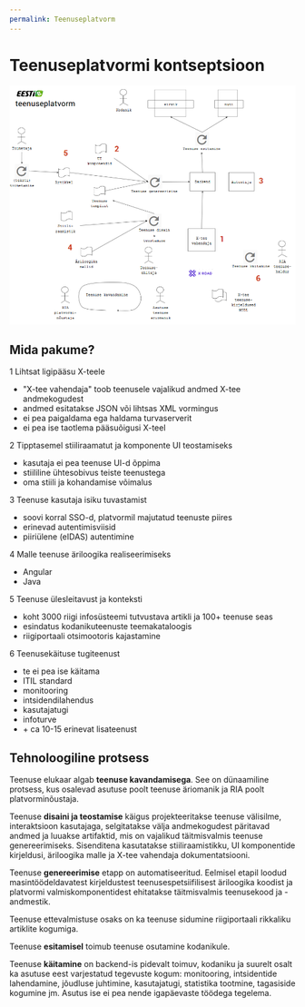```yaml
---
permalink: Teenuseplatvorm
---
```


# Teenuseplatvormi kontseptsioon

<img src='img/Teenuseplatvorm.PNG' width='1200'>

## Mida pakume?

1  Lihtsat ligipääsu X-teele
- "X-tee vahendaja" toob teenusele vajalikud andmed X-tee andmekogudest
- andmed esitatakse JSON või lihtsas XML vormingus
- ei pea paigaldama ega haldama turvaserverit
- ei pea ise taotlema pääsuõigusi X-teel

2  Tipptasemel stiiliraamatut ja komponente UI teostamiseks
- kasutaja ei pea teenuse UI-d õppima
- stiililine ühtesobivus teiste teenustega
- oma stiili ja kohandamise võimalus

3  Teenuse kasutaja isiku tuvastamist
- soovi korral SSO-d, platvormil majutatud teenuste piires
- erinevad autentimisviisid
- piiriülene (eIDAS) autentimine

4  Malle teenuse äriloogika realiseerimiseks
- Angular
- Java

5  Teenuse ülesleitavust ja konteksti
- koht 3000 riigi infosüsteemi tutvustava artikli ja 100+ teenuse seas
- esindatus kodanikuteenuste teemakataloogis
- riigiportaali otsimootoris kajastamine

6  Teenusekäituse tugiteenust 
- te ei pea ise käitama
- ITIL standard
- monitooring
- intsidendilahendus
- kasutajatugi 
- infoturve
- \+ ca 10-15 erinevat lisateenust

## Tehnoloogiline protsess

Teenuse elukaar algab **teenuse kavandamisega**. See on dünaamiline protsess, kus osalevad asutuse poolt teenuse äriomanik ja RIA poolt platvorminõustaja.

Teenuse **disaini ja teostamise** käigus projekteeritakse teenuse välisilme, interaktsioon kasutajaga, selgitatakse välja andmekogudest päritavad andmed ja luuakse artifaktid, mis on vajalikud täitmisvalmis teenuse genereerimiseks. Sisenditena kasutatakse stiiliraamistikku, UI komponentide kirjeldusi, äriloogika malle ja X-tee vahendaja dokumentatsiooni.

Teenuse **genereerimise** etapp on automatiseeritud. Eelmisel etapil loodud masintöödeldavatest kirjeldustest teenusespetsiifilisest äriloogika koodist ja platvormi valmiskomponentidest ehitatakse täitmisvalmis teenusekood ja -andmestik.

Teenuse ettevalmistuse osaks on ka teenuse sidumine riigiportaali rikkaliku artiklite kogumiga.

Teenuse **esitamisel** toimub teenuse osutamine kodanikule.

Teenuse **käitamine** on backend-is pidevalt toimuv, kodaniku ja suurelt osalt ka asutuse eest varjestatud tegevuste kogum: monitooring, intsidentide lahendamine, jõudluse juhtimine, kasutajatugi, statistika tootmine, tagasiside kogumine jm. Asutus ise ei pea nende igapäevaste töödega tegelema.


